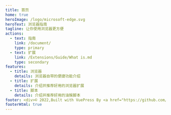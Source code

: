 ```yaml
---
title: 首页
home: true
heroImage: /logo/microsoft-edge.svg
heroText: 浏览器指南
tagline: 让你使用浏览器更方便
actions:
  - text: 指南
    link: /document/
    type: primary
  - text: 扩展
    link: /Extensions/Guide/What is.md
    type: secondary
features:
  - title: 浏览器
    details: 浏览器自带的便捷功能介绍
  - title: 扩展
    details: 介绍并推荐好用的浏览器扩展
  - title: 脚本
    details: 介绍并推荐好用的油猴脚本
footer: <div>© 2022,Built with VuePress By <a href="https://github.com/XTsat">晓同</a></div><div><a href="https://github.com/XTsat/rapid-upload-userscript-doc">如果觉得这个指南有用的话,可以点击这个链接去 Github 点个 Star ⭐</a></div><br/><div>本指南是一个业余项目，不持有任何商标。</div><div>所有商标均为其各自所有者的财产。</div>
footerHtml: true
---
```

